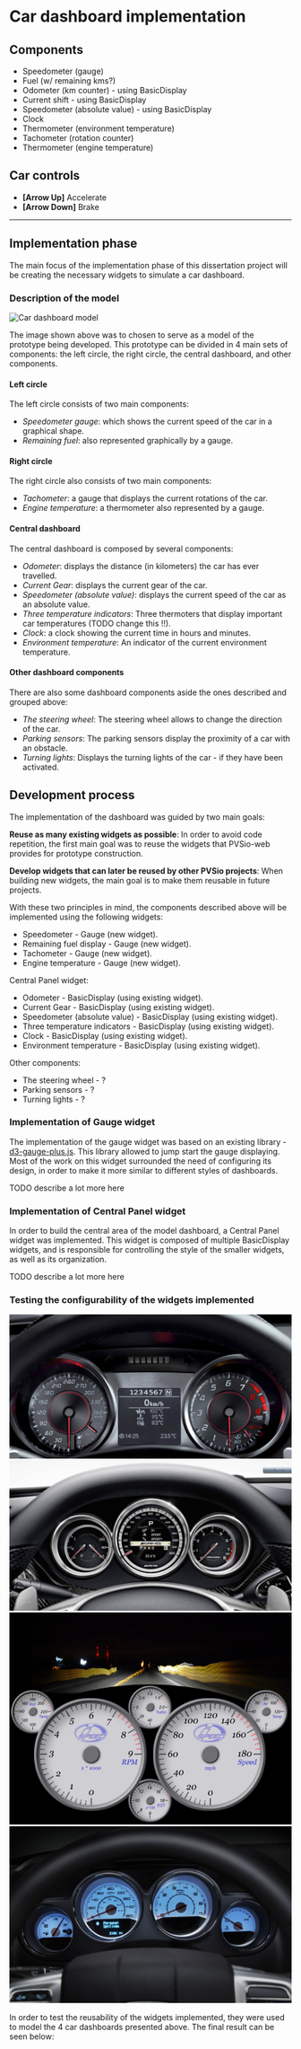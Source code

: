 # Car dashboard implementation

## Components
* Speedometer (gauge)
* Fuel (w/ remaining kms?)
* Odometer (km counter) - using BasicDisplay
* Current shift - using BasicDisplay
* Speedometer (absolute value) - using BasicDisplay
* Clock
* Thermometer (environment temperature)
* Tachometer (rotation counter)
* Thermometer (engine temperature)


## Car controls
* **[Arrow Up]** Accelerate
* **[Arrow Down]** Brake

------------

## Implementation phase

The main focus of the implementation phase of this dissertation project will be creating the necessary widgets to simulate a car dashboard.

### Description of the model

![Car dashboard model](https://0.s3.envato.com/files/29882062/Sports%20Car%20Acceleration_590x300.jpg "Car dashboard model")

The image shown above was to chosen to serve as a model of the prototype being developed.
This prototype can be divided in 4 main sets of components: the left circle, the right circle, the central dashboard, and other components.

#### Left circle
The left circle consists of two main components: 
 * *Speedometer gauge*: which shows the current speed of the car in a graphical shape.
 * *Remaining fuel*: also represented graphically by a gauge.

#### Right  circle
The right circle also consists of two main components: 
 * *Tachometer*: a gauge that displays the current rotations of the car.
 * *Engine temperature*: a thermometer also represented by a gauge.

#### Central dashboard
The central dashboard is composed by several components:
 * *Odometer*: displays the distance (in kilometers) the car has ever travelled.
 * *Current Gear*: displays the current gear of the car.
 * *Speedometer (absolute value)*: displays the current speed of the car as an absolute value.
 * *Three temperature indicators*: Three thermoters that display important car temperatures (TODO change this !!).
 * *Clock*: a clock showing the current time in hours and minutes.
 * *Environment temperature*: An indicator of the current environment temperature.

#### Other dashboard components
There are also some dashboard components aside the ones described and grouped above:
* *The steering wheel*: The steering wheel allows to change the direction of the car.
* *Parking sensors*: The parking sensors display the proximity of a car with an obstacle.
* *Turning lights*: Displays the turning lights of the car - if they have been activated.


## Development process

The implementation of the dashboard was guided by two main goals:

**Reuse as many existing widgets as possible**: In order to avoid code repetition, the first main goal was to reuse the widgets that PVSio-web provides for prototype construction.

**Develop widgets that can later be reused by other PVSio projects**: When building new widgets, the main goal is to make them reusable in future projects.


With these two principles in mind, the components described above will be implemented using the following widgets:

 * Speedometer - Gauge (new widget).
 * Remaining fuel display - Gauge (new widget).
 * Tachometer - Gauge (new widget).
 * Engine temperature - Gauge (new widget).

Central Panel widget:
 * Odometer - BasicDisplay (using existing widget).
 * Current Gear - BasicDisplay (using existing widget).
 * Speedometer (absolute value) - BasicDisplay (using existing widget).
 * Three temperature indicators - BasicDisplay (using existing widget).
 * Clock - BasicDisplay (using existing widget).
 * Environment temperature - BasicDisplay (using existing widget).

Other components:
 * The steering wheel - ?
 * Parking sensors - ?
 * Turning lights - ?


### Implementation of Gauge widget

The implementation of the gauge widget was based on an existing library - [d3-gauge-plus.js](https://github.com/gimbo/d3-gauge-plus "D3 gauge plus"). This library allowed to jump start the gauge displaying. Most of the work on this widget surrounded the need of configuring its design, in order to make it more similar to different styles of dashboards.

TODO describe a lot more here

### Implementation of Central Panel widget

In order to build the central area of the model dashboard, a Central Panel widget was implemented. This widget is composed of multiple BasicDisplay widgets, and is responsible for controlling the style of the smaller widgets, as well as its organization. 

TODO describe a lot more here


### Testing the configurability of the widgets implemented

![Model 1](img/mercedes.jpg "Model 1")
![Model 2](img/dash2.jpg "Model 2")
![Model 3](img/dash3.png "Model 3")
![Model 4](img/dash4.jpg "Model 4")

In order to test the reusability of the widgets implemented, they were used to model the 4 car dashboards presented above. The final result can be seen below: